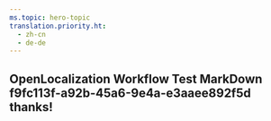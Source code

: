 ```yaml
---
ms.topic: hero-topic
translation.priority.ht: 
  - zh-cn
  - de-de
---
```

## OpenLocalization Workflow Test MarkDown f9fc113f-a92b-45a6-9e4a-e3aaee892f5d thanks!
